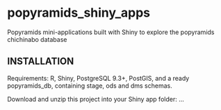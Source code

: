 # popyramids_shiny_apps
Popyramids mini-applications built with Shiny to explore the popyramids chichinabo database

## INSTALLATION
Requirements: R, Shiny, PostgreSQL 9.3+, PostGIS, and a ready popyramids_db, containing stage, ods and dms schemas.

Download and unzip this project into your Shiny app folder:
  ...
